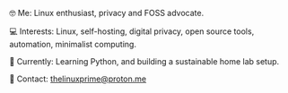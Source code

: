 🤓 Me: Linux enthusiast, privacy and FOSS advocate.

💻 Interests: Linux, self-hosting, digital privacy, open source tools, automation, minimalist computing.

🚀 Currently: Learning Python, and building a sustainable home lab setup.

📧 Contact: thelinuxprime@proton.me

<!---
StephenFinnegan/StephenFinnegan is a ✨ special ✨ repository because its `README.md` (this file) appears on your GitHub profile.
You can click the Preview link to take a look at your changes.
--->
